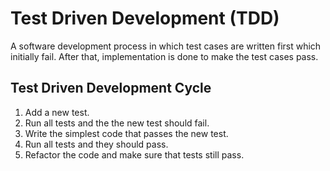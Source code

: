 # Test Driven Development (TDD)

A software development process in which test cases are written first which initially fail. After that, implementation is done to make the test cases pass.

## Test Driven Development Cycle

1. Add a new test.
2. Run all tests and the the new test should fail.
3. Write the simplest code that passes the new test.
4. Run all tests and they should pass.
5. Refactor the code and make sure that tests still pass.
